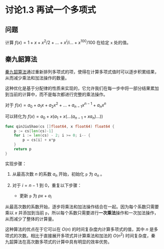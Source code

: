 # 讨论1.3 再试一个多项式

## 问题

计算 $f(x)=1+​x+​x^2/2+...+x^i/i...+​x^{100}/100$ 在给定 `x` 处的值。

## 秦九韶算法

[秦九韶算法](https://zh.wikipedia.org/zh-hans/%E7%A7%A6%E4%B9%9D%E9%9F%B6%E7%AE%97%E6%B3%95)通过重新排列多项式的项，使得在计算多项式值时可以逐步积累结果，从而减少乘法和加法操作的数量。

这种优化是基于分配律的性质来实现的，它允许我们在每一步中将一部分结果累加到当前的计算中，而不是每次都进行完整的乘法操作。

对于 $f(x) = a_0 + a_1 x + a_2 x^2 + \ldots + a_{n-1} x^{n-1} + a_n x^n$

可以转化为 $f(x)=a_0+x(a_1+x(...(a_{n-1}+xa_n)...))$

```go
func qinJiuShao(cs []float64, x float64) float64 {
	p := cs[len(cs)-1]
	for i := len(cs) - 2; i >= 0; i-- {
		p = cs[i] + x*p
	}
	return p
}
```

实现步骤：

1. 从最高次数 $n$ 的系数 $a_n$ 开始，初始化 `p` 为 $a_n$ 。

2. 对于 $i = n-1$ 到 $0$，重复以下步骤：
   
   - 更新 `p` 为 $px + a_i$

从最高次数的系数开始，逐步将乘法和加法操作结合在一起。因为每个系数只需要乘以 $x$ 并添加到当前 `p`，所以每个系数只需要进行**一次乘法**操作和一次加法操作，从而减少了整体的计算量。

这种算法的优点在于它可以在 $O(n)$ 的时间复杂度内计算多项式的值，其中 $n$ 是多项式的次数。相比于直接展开多项式并计算乘法和加法的 $O(n^2)$ 时间复杂度，秦九韶算法在高次数多项式的计算中具有明显的效率优势。
